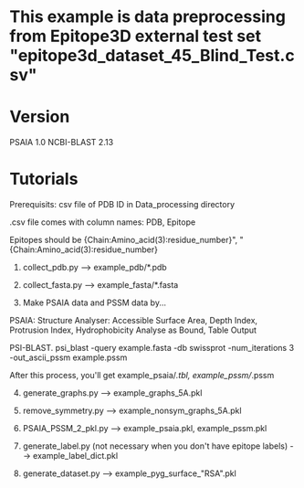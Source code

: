 This example is data preprocessing from Epitope3D external test set "epitope3d_dataset_45_Blind_Test.csv"
=============================

Version
=============================
PSAIA 1.0
NCBI-BLAST 2.13

Tutorials 
=============================
Prerequisits: csv file of PDB ID in Data_processing directory 

.csv file comes with column names: PDB, Epitope

Epitopes should be {Chain:Amino_acid(3):residue_number}", "{Chain:Amino_acid(3):residue_number}

1. collect_pdb.py --> example_pdb/*.pdb

2. collect_fasta.py --> example_fasta/*.fasta

3. Make PSAIA data and PSSM data by... 

PSAIA: Structure Analyser: Accessible Surface Area, Depth Index, Protrusion Index, Hydrophobicity 
Analyse as Bound, Table Output

PSI-BLAST. psi_blast -query example.fasta -db swissprot -num_iterations 3 -out_ascii_pssm example.pssm 

After this process, you'll get example_psaia/*.tbl, example_pssm/*.pssm

4. generate_graphs.py --> example_graphs_5A.pkl

5. remove_symmetry.py --> example_nonsym_graphs_5A.pkl

6. PSAIA_PSSM_2_pkl.py  --> example_psaia.pkl, example_pssm.pkl

7. generate_label.py  (not necessary when you don't have epitope labels) --> example_label_dict.pkl

8. generate_dataset.py --> example_pyg_surface_"RSA".pkl
